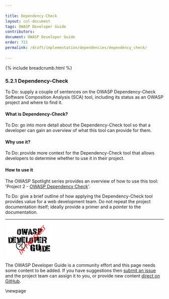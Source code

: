 ```yaml
---

title: Dependency-Check
layout: col-document
tags: OWASP Developer Guide
contributors:
document: OWASP Developer Guide
order: 721
permalink: /draft/implementation/dependencies/dependency_check/

---
```


{% include breadcrumb.html %}

### 5.2.1 Dependency-Check

To Do: supply a couple of sentences on the OWASP Dependency-Check Software Composition Analysis (SCA) tool,
including its status as an OWASP project and where to find it.

#### What is Dependency-Check?

To Do: go into more detail about the Dependency-Check tool so that a developer
can gain an overview of what this tool can provide for them.

#### Why use it?

To Do: provide more context for the Dependency-Check tool that allows developers to determine
whether to use it in their project.

#### How to use it

The OWASP Spotlight series provides an overview of how to use this tool: 'Project 2 - [OWASP Dependency Check][spotlight02]'.

To Do: give a brief outline of how applying the Dependency-Check tool provides value for a web development team.
Do not repeat the project documentation itself; ideally provide a primer and a pointer to the documentation.

----

![Developer Guide](../../../assets/images/dg_wip.png "OWASP Developer Guide")

The OWASP Developer Guide is a community effort and this page needs some content to be added.
If you have suggestions then [submit an issue][issue070201] and the project team can assign it to you,
or provide new content [direct on GitHub][edit070201].

[edit070201]: https://github.com/OWASP/www-project-developer-guide/blob/main/draft/07-implementation/02-dependencies/01-dependency-check.md
[issue070201]: https://github.com/OWASP/www-project-developer-guide/issues/new?labels=content&template=request.md&title=Update:%2007-implementation/02-dependencies/01-dependency-check
[spotlight02]: https://youtu.be/YAXf3TaAYeA

\newpage
